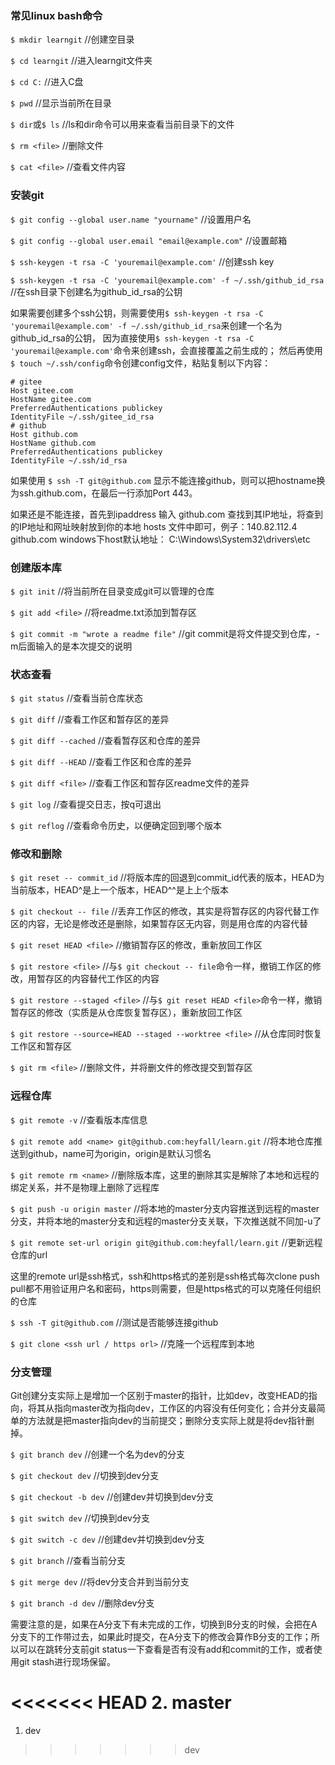 ### 常见linux bash命令

`$ mkdir learngit`            //创建空目录

`$ cd learngit`               //进入learngit文件夹

`$ cd C:`                     //进入C盘

`$ pwd`                       //显示当前所在目录

`$ dir`或`$ ls`               //ls和dir命令可以用来查看当前目录下的文件

`$ rm <file>`                 //删除文件

`$ cat <file>`                //查看文件内容

### 安装git

`$ git config --global user.name "yourname"`       //设置用户名

`$ git config --global user.email "email@example.com"`   //设置邮箱

`$ ssh-keygen -t rsa -C 'youremail@example.com'`   //创建ssh key

`$ ssh-keygen -t rsa -C 'youremail@example.com' -f ~/.ssh/github_id_rsa`  //在ssh目录下创建名为github_id_rsa的公钥

如果需要创建多个ssh公钥，则需要使用``$ ssh-keygen -t rsa -C 'youremail@example.com' -f ~/.ssh/github_id_rsa``来创建一个名为github_id_rsa的公钥，
因为直接使用``$ ssh-keygen -t rsa -C 'youremail@example.com'``命令来创建ssh，会直接覆盖之前生成的；
然后再使用`$ touch ~/.ssh/config`命令创建config文件，粘贴复制以下内容：
```
# gitee
Host gitee.com
HostName gitee.com
PreferredAuthentications publickey
IdentityFile ~/.ssh/gitee_id_rsa
# github
Host github.com
HostName github.com
PreferredAuthentications publickey
IdentityFile ~/.ssh/id_rsa
```

如果使用 `$ ssh -T git@github.com` 显示不能连接github，则可以把hostname换为ssh.github.com，在最后一行添加Port 443。

如果还是不能连接，首先到ipaddress 输入 github.com 查找到其IP地址，将查到的IP地址和网址映射放到你的本地 hosts 文件中即可，例子：140.82.112.4 github.com
windows下host默认地址： C:\Windows\System32\drivers\etc

### 创建版本库

`$ git init`                  //将当前所在目录变成git可以管理的仓库

`$ git add <file>`        //将readme.txt添加到暂存区

`$ git commit -m "wrote a readme file"` //git commit是将文件提交到仓库，-m后面输入的是本次提交的说明

### 状态查看

`$ git status`                //查看当前仓库状态

`$ git diff`                  //查看工作区和暂存区的差异

`$ git diff --cached`         //查看暂存区和仓库的差异

`$ git diff --HEAD`           //查看工作区和仓库的差异

`$ git diff <file>`          //查看工作区和暂存区readme文件的差异

`$ git log`                   //查看提交日志，按q可退出

`$ git reflog`                //查看命令历史，以便确定回到哪个版本

### 修改和删除

`$ git reset -- commit_id`    //将版本库的回退到commit_id代表的版本，HEAD为当前版本，HEAD^是上一个版本，HEAD^^是上上个版本

`$ git checkout -- file`      //丢弃工作区的修改，其实是将暂存区的内容代替工作区的内容，无论是修改还是删除，如果暂存区无内容，则是用仓库的内容代替

`$ git reset HEAD <file>`    //撤销暂存区的修改，重新放回工作区

`$ git restore <file>`       //与`$ git checkout -- file`命令一样，撤销工作区的修改，用暂存区的内容替代工作区的内容

`$ git restore --staged <file>`  //与`$ git reset HEAD <file>`命令一样，撤销暂存区的修改（实质是从仓库恢复暂存区），重新放回工作区

`$ git restore --source=HEAD --staged --worktree <file>` //从仓库同时恢复工作区和暂存区

`$ git rm <file>`             //删除文件，并将删文件的修改提交到暂存区

### 远程仓库

`$ git remote -v`             //查看版本库信息

`$ git remote add <name> git@github.com:heyfall/learn.git`  //将本地仓库推送到github，name可为origin，origin是默认习惯名

`$ git remote rm <name>`      //删除版本库，这里的删除其实是解除了本地和远程的绑定关系，并不是物理上删除了远程库

`$ git push -u origin master`     //将本地的master分支内容推送到远程的master分支，并将本地的master分支和远程的master分支关联，下次推送就不同加-u了

`$ git remote set-url origin git@github.com:heyfall/learn.git`   //更新远程仓库的url

这里的remote url是ssh格式，ssh和https格式的差别是ssh格式每次clone push pull都不用验证用户名和密码，https则需要，但是https格式的可以克隆任何组织的仓库

`$ ssh -T git@github.com`     //测试是否能够连接github

`$ git clone <ssh url / https orl>`  //克隆一个远程库到本地

### 分支管理

Git创建分支实际上是增加一个区别于master的指针，比如dev，改变HEAD的指向，将其从指向master改为指向dev，工作区的内容没有任何变化；合并分支最简单的方法就是把master指向dev的当前提交；删除分支实际上就是将dev指针删掉。

`$ git branch dev`             //创建一个名为dev的分支

`$ git checkout dev`           //切换到dev分支

`$ git checkout -b dev`        //创建dev并切换到dev分支

`$ git switch dev`             //切换到dev分支

`$ git switch -c dev`          //创建dev并切换到dev分支

`$ git branch`                 //查看当前分支

`$ git merge dev`              //将dev分支合并到当前分支

`$ git branch -d dev`          //删除dev分支

需要注意的是，如果在A分支下有未完成的工作，切换到B分支的时候，会把在A分支下的工作带过去，如果此时提交，在A分支下的修改会算作B分支的工作；所以可以在跳转分支前git status一下查看是否有没有add和commit的工作，或者使用git stash进行现场保留。

<<<<<<< HEAD
2. master
=======
1. dev
>>>>>>> dev
